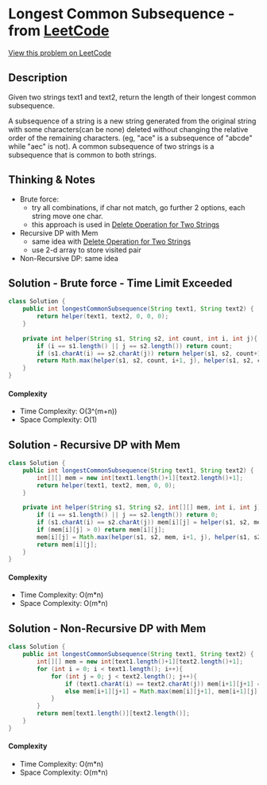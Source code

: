 # Longest Common Subsequence - from [LeetCode](https://leetcode.com)
[View this problem on LeetCode](https://leetcode.com/problems/longest-common-subsequence/)

## Description
Given two strings text1 and text2, return the length of their longest common subsequence.

A subsequence of a string is a new string generated from the original string with some characters(can be none) deleted without changing the relative order of the remaining characters. (eg, "ace" is a subsequence of "abcde" while "aec" is not). A common subsequence of two strings is a subsequence that is common to both strings.

## Thinking & Notes
* Brute force:
  - try all combinations, if char not match, go further 2 options, each string move one char.
  - this approach is used in [Delete Operation for Two Strings](delete-operation-for-two-strings.md)
* Recursive DP with Mem
  - same idea with [Delete Operation for Two Strings](delete-operation-for-two-strings.md)
  - use 2-d array to store visited pair
* Non-Recursive DP: same idea

## Solution - Brute force - Time Limit Exceeded
```java
class Solution {
    public int longestCommonSubsequence(String text1, String text2) {
        return helper(text1, text2, 0, 0, 0);
    }
    
    private int helper(String s1, String s2, int count, int i, int j){
        if (i == s1.length() || j == s2.length()) return count;
        if (s1.charAt(i) == s2.charAt(j)) return helper(s1, s2, count+1, i+1, j+1);
        return Math.max(helper(s1, s2, count, i+1, j), helper(s1, s2, count, i, j+1));
    }
}
```
#### Complexity
* Time Complexity: O(3^(m+n))
* Space Complexity: O(1)

## Solution - Recursive DP with Mem
```java
class Solution {
    public int longestCommonSubsequence(String text1, String text2) {
        int[][] mem = new int[text1.length()+1][text2.length()+1];
        return helper(text1, text2, mem, 0, 0);
    }
    
    private int helper(String s1, String s2, int[][] mem, int i, int j){
        if (i == s1.length() || j == s2.length()) return 0;
        if (s1.charAt(i) == s2.charAt(j)) mem[i][j] = helper(s1, s2, mem, i+1, j+1) + 1;
        if (mem[i][j] > 0) return mem[i][j];
        mem[i][j] = Math.max(helper(s1, s2, mem, i+1, j), helper(s1, s2, mem, i, j+1));
        return mem[i][j];
    }
}
```
#### Complexity
* Time Complexity: O(m*n)
* Space Complexity: O(m*n)

## Solution - Non-Recursive DP with Mem
```java
class Solution {
    public int longestCommonSubsequence(String text1, String text2) {
        int[][] mem = new int[text1.length()+1][text2.length()+1];
        for (int i = 0; i < text1.length(); i++){
            for (int j = 0; j < text2.length(); j++){
                if (text1.charAt(i) == text2.charAt(j)) mem[i+1][j+1] = 1 + mem[i][j];
                else mem[i+1][j+1] = Math.max(mem[i][j+1], mem[i+1][j]);
            }
        }
        return mem[text1.length()][text2.length()]; 
    }
}
```
#### Complexity
* Time Complexity: O(m*n)
* Space Complexity: O(m*n)
